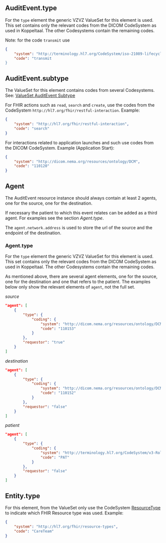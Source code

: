 
## AuditEvent.type

For the `type` element the generic VZVZ ValueSet for this element is used. This set contains only the relevant codes from the DICOM CodeSystem as used in Koppeltaal. The other Codesystems contain the remaining codes.

Note: for the code `transmit` use

```json
{
    "system": "http://terminology.hl7.org/CodeSystem/iso-21089-lifecycle",
    "code": "transmit
}
```

## AuditEvent.subtype

The ValueSet for this element contains codes from several Codesystems. See: [ValueSet AuditEvent Subtype](http://hl7.org/fhir/R4B/valueset-audit-event-sub-type.html)

For FHIR actions such as `read`, `search` and `create`, use the codes from the CodeSystem `http://hl7.org/fhir/restful-interaction`. Example:

```json
{
    "system": "http://hl7.org/fhir/restful-interaction",
    "code": "search"
}
```

For interactions related to application launches and such use codes from the DICOM CodeSystem. Example (Application Start):

```json
{
    "system": "http://dicom.nema.org/resources/ontology/DCM",
    "code": "110120"
}
```

## Agent

The AuditEvent resource instance should always contain at least 2 agents, one for the source, one for the destination.

If necessary the patient to which this event relates can be added as a third agent. For examples see the section _Agent.type_.

The `agent.network.address` is used to store the url of the source and the endpoint of the destination.

### Agent.type

For the `type` element the generic VZVZ ValueSet for this element is used. This set contains only the relevant codes from the DICOM CodeSystem as used in Koppeltaal. The other Codesystems contain the remaining codes.

As mentioned above, there are several agent elements, one for the source, one for the destination and one that refers to the patient. The examples below only show the relevant elements of `agent`, not the full set.

_source_
```json
"agent": [
    {
        "type": {
            "coding": {
                "system": "http://dicom.nema.org/resources/ontology/DCM",
                "code": "110153"
            }
        },
        "requestor": "true"
    }
]
```

_destination_
```json
"agent": [
    {
        "type": {
            "coding": {
                "system": "http://dicom.nema.org/resources/ontology/DCM",
                "code": "110152"
            }
        },
        "requestor": "false"
    }
]
```

_patient_
```json
"agent": [
    {
        "type": {
            "coding": {
                "system": "http://terminology.hl7.org/CodeSystem/v3-RoleClass",
                "code": "PAT"
            }
        },
        "requestor": "false"
    }
]
```

## Entity.type

For this element, from the ValueSet only use the CodeSystem [ResourceType](https://simplifier.net/packages/hl7.fhir.r4.core/4.0.1/files/81127) to indicate which FHIR Resource type was used. Example:

```json
{
    "system": "http://hl7.org/fhir/resource-types",
    "code": "CareTeam"
}
```
